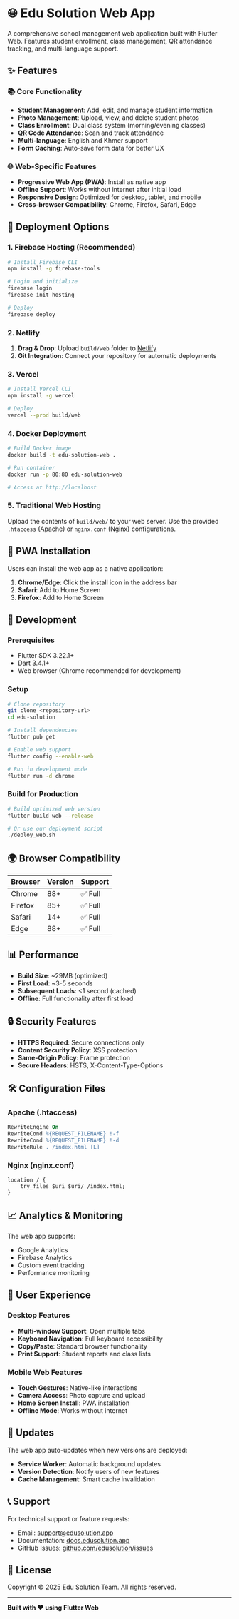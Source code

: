 # 🌐 Edu Solution Web App

A comprehensive school management web application built with Flutter Web. Features student enrollment, class management, QR attendance tracking, and multi-language support.

## ✨ Features

### 📚 Core Functionality
- **Student Management**: Add, edit, and manage student information
- **Photo Management**: Upload, view, and delete student photos
- **Class Enrollment**: Dual class system (morning/evening classes)
- **QR Code Attendance**: Scan and track attendance
- **Multi-language**: English and Khmer support
- **Form Caching**: Auto-save form data for better UX

### 🌐 Web-Specific Features
- **Progressive Web App (PWA)**: Install as native app
- **Offline Support**: Works without internet after initial load
- **Responsive Design**: Optimized for desktop, tablet, and mobile
- **Cross-browser Compatibility**: Chrome, Firefox, Safari, Edge

## 🚀 Deployment Options

### 1. Firebase Hosting (Recommended)
```bash
# Install Firebase CLI
npm install -g firebase-tools

# Login and initialize
firebase login
firebase init hosting

# Deploy
firebase deploy
```

### 2. Netlify
1. **Drag & Drop**: Upload `build/web` folder to [Netlify](https://netlify.com)
2. **Git Integration**: Connect your repository for automatic deployments

### 3. Vercel
```bash
# Install Vercel CLI
npm install -g vercel

# Deploy
vercel --prod build/web
```

### 4. Docker Deployment
```bash
# Build Docker image
docker build -t edu-solution-web .

# Run container
docker run -p 80:80 edu-solution-web

# Access at http://localhost
```

### 5. Traditional Web Hosting
Upload the contents of `build/web/` to your web server. Use the provided `.htaccess` (Apache) or `nginx.conf` (Nginx) configurations.

## 📱 PWA Installation

Users can install the web app as a native application:

1. **Chrome/Edge**: Click the install icon in the address bar
2. **Safari**: Add to Home Screen
3. **Firefox**: Add to Home Screen

## 🔧 Development

### Prerequisites
- Flutter SDK 3.22.1+
- Dart 3.4.1+
- Web browser (Chrome recommended for development)

### Setup
```bash
# Clone repository
git clone <repository-url>
cd edu-solution

# Install dependencies
flutter pub get

# Enable web support
flutter config --enable-web

# Run in development mode
flutter run -d chrome
```

### Build for Production
```bash
# Build optimized web version
flutter build web --release

# Or use our deployment script
./deploy_web.sh
```

## 🌍 Browser Compatibility

| Browser | Version | Support |
|---------|---------|---------|
| Chrome  | 88+     | ✅ Full |
| Firefox | 85+     | ✅ Full |
| Safari  | 14+     | ✅ Full |
| Edge    | 88+     | ✅ Full |

## 📊 Performance

- **Build Size**: ~29MB (optimized)
- **First Load**: ~3-5 seconds
- **Subsequent Loads**: <1 second (cached)
- **Offline**: Full functionality after first load

## 🔒 Security Features

- **HTTPS Required**: Secure connections only
- **Content Security Policy**: XSS protection
- **Same-Origin Policy**: Frame protection
- **Secure Headers**: HSTS, X-Content-Type-Options

## 🛠️ Configuration Files

### Apache (.htaccess)
```apache
RewriteEngine On
RewriteCond %{REQUEST_FILENAME} !-f
RewriteCond %{REQUEST_FILENAME} !-d
RewriteRule . /index.html [L]
```

### Nginx (nginx.conf)
```nginx
location / {
    try_files $uri $uri/ /index.html;
}
```

## 📈 Analytics & Monitoring

The web app supports:
- Google Analytics
- Firebase Analytics
- Custom event tracking
- Performance monitoring

## 🌟 User Experience

### Desktop Features
- **Multi-window Support**: Open multiple tabs
- **Keyboard Navigation**: Full keyboard accessibility
- **Copy/Paste**: Standard browser functionality
- **Print Support**: Student reports and class lists

### Mobile Web Features
- **Touch Gestures**: Native-like interactions
- **Camera Access**: Photo capture and upload
- **Home Screen Install**: PWA installation
- **Offline Mode**: Works without internet

## 🔄 Updates

The web app auto-updates when new versions are deployed:
- **Service Worker**: Automatic background updates
- **Version Detection**: Notify users of new features
- **Cache Management**: Smart cache invalidation

## 📞 Support

For technical support or feature requests:
- Email: support@edusolution.app
- Documentation: [docs.edusolution.app](https://docs.edusolution.app)
- GitHub Issues: [github.com/edusolution/issues](https://github.com/edusolution/issues)

## 📄 License

Copyright © 2025 Edu Solution Team. All rights reserved.

---

**Built with ❤️ using Flutter Web**